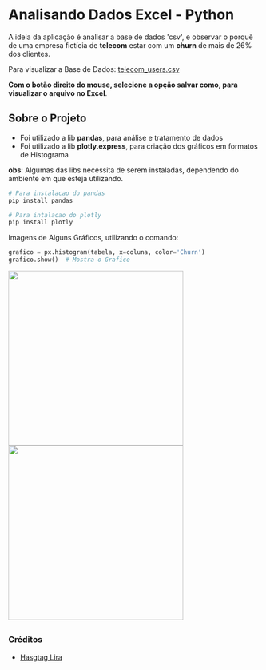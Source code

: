 # Analisando Dados Excel - Python

A ideia da aplicação é analisar a base de dados 'csv', e observar o porquê de uma empresa fictícia de **telecom** estar com um **churn** de mais de 26% dos clientes.

Para visualizar a Base de Dados: <a href="https://raw.githubusercontent.com/satoosan/Analise-Dados-Excel/542a09c318b44ee9993c489f48e57f7c964d0010/telecom_users.csv">telecom_users.csv</a>

**Com o botão direito do mouse, selecione a opção salvar como, para visualizar o arquivo no Excel**.

## 

## Sobre o Projeto
- Foi utilizado a lib **pandas**, para análise e tratamento de dados
- Foi utilizado a lib **plotly.express**, para criação dos gráficos em formatos de Histograma

**obs**: Algumas das libs necessita de serem instaladas, dependendo do ambiente em que esteja utilizando.
```Python
# Para instalacao do pandas
pip install pandas

# Para intalacao do plotly
pip install plotly
```

Imagens de Alguns Gráficos, utilizando o comando:
```Python
grafico = px.histogram(tabela, x=coluna, color='Churn')
grafico.show()  # Mostra o Grafico
```
<div>
<img src="https://cdn.discordapp.com/attachments/897304698468565022/931341159471656990/newplot.png" width="350px">
<img src="https://cdn.discordapp.com/attachments/897304698468565022/931341437738561626/newplot_1.png" width="350px">
<div>

##

### Créditos
- <a href="https://www.youtube.com/c/HashtagPrograma%C3%A7%C3%A3o">Hasgtag Lira</a>
